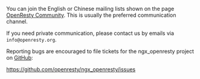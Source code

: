 <!---
    @title         Contact Us
    @creator       Yichun Zhang
    @created       2011-06-21 04:14 GMT
    @modifier      Yichun Zhang
    @modifier_link yichun-zhang
    @modified      2015-12-29 22:35 GMT
    @changes       23
--->

You can join the English or Chinese mailing lists shown on the page [OpenResty Community](community.html). This is usually the preferred communication channel.

If you need private communication, please contact us by emails via `info@openresty.org`.

Reporting bugs are encouraged to file tickets for the ngx_openresty project on [GitHub](github.html):

https://github.com/openresty/ngx_openresty/issues
